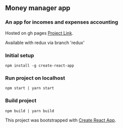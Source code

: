 ## Money manager app

### An app for incomes and expenses accounting 

Hosted on gh pages [Project Link](https://sashazhardetskaya.github.io/react_app/).

Available with redux via branch 'redux'



### Initial setup

```
npm install -g create-react-app
```

### Run project on localhost

```
npm start | yarn start
```

### Build project

```
npm build | yarn build
```
   
This project was bootstrapped with [Create React App](https://github.com/facebookincubator/create-react-app).


